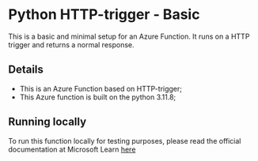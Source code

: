 # Python HTTP-trigger - Basic

This is a basic and minimal setup for an Azure Function. It runs on a HTTP trigger and returns a normal response.

## Details

- This is an Azure Function based on HTTP-trigger;
- This Azure function is built on the python 3.11.8;

## Running locally

To run this function locally for testing purposes, please read the official documentation at Microsoft Learn [here](https://learn.microsoft.com/en-us/azure/azure-functions/create-first-function-vs-code-python?pivots=python-mode-decorators)
